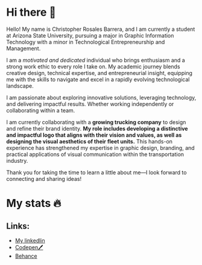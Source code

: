 # Hi there 👋

Hello! My name is Christopher Rosales Barrera, and I am currently a student at Arizona State University, pursuing a major in Graphic Information Technology with a minor in Technological Entrepreneurship and Management.


I am a *motivated and dedicated* individual who brings enthusiasm and a strong work ethic to every role I take on. My academic journey blends creative design, technical expertise, and entrepreneurial insight, equipping me with the skills to navigate and excel in a rapidly evolving technological landscape.

I am passionate about exploring innovative solutions, leveraging technology, and delivering impactful results. Whether working independently or collaborating within a team.




I am currently collaborating with a **growing trucking company** to design and refine their brand identity. **My role includes developing a distinctive and impactful logo that aligns with their vision and values, as well as designing the visual aesthetics of their fleet units.** This hands-on experience has strengthened my expertise in graphic design, branding, and practical applications of visual communication within the transportation industry.


Thank you for taking the time to learn a little about me—I look forward to connecting and sharing ideas!

# My stats 🔥

## Links:

- [My linkedlin](https://www.linkedin.com/in/christopher-rosales-barrera-486026292?utm_source=share&utm_campaign=share_via&utm_content=profile&utm_medium=ios_app) 
- [Codepen🖊️](https://codepen.io/Christopher-Rosales-the-styleful)
- [Behance](https://www.behance.net/chirstorosales)
